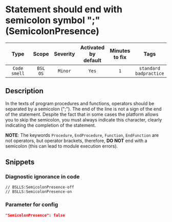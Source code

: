 # Statement should end with semicolon symbol ";" (SemicolonPresence)

 |     Type     |        Scope        | Severity | Activated<br>by default | Minutes<br>to fix |               Tags                |
 |:------------:|:-------------------:|:--------:|:-----------------------------:|:-----------------------:|:---------------------------------:|
 | `Code smell` | `BSL`<br>`OS` | `Minor`  |             `Yes`             |           `1`           | `standard`<br>`badpractice` | 

<!-- Блоки выше заполняются автоматически, не трогать -->
## Description

In the texts of program procedures and functions, operators should be separated by a semicolon (";"). The end of the line is not a sign of the end of the statement. Despite the fact that in some cases the platform allows you to skip the semicolon, you must always indicate this character, clearly indicating the completion of the statement.

**NOTE**: The keywords `Procedure`, `EndProcedure`, `Function`, `EndFunction` are not operators, but operator brackets, therefore, **DO NOT** end with a semicolon (this can lead to module execution errors).

## Snippets

<!-- Блоки ниже заполняются автоматически, не трогать -->
### Diagnostic ignorance in code

```bsl
// BSLLS:SemicolonPresence-off
// BSLLS:SemicolonPresence-on
```

### Parameter for config

```json
"SemicolonPresence": false
```
